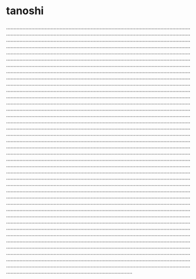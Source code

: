 # tanoshi

.........................................................................................................................................................................................................................................................................................................................................................................................................................................................................................................................................................................................................................................................................................................................................................................................................................................................................................................................................................................................................................................................................................................................................................................................................................................................................................................................................................................................................................................................................................................................................................................................................................................................................................................................................................................................................................................................................................................................................................................................................................................................................................................................................................................................................................................................................................................................................................................................................................................................................................................................................................................................................................................................................................................................................................................................................................................................................................................................................................................................................................................................................................................................................................................................................................................................................................................................................................................................................................................................................................................................................................................................................................................................................................................................................................................................................................................................................................................................................................................................................................................................................................................................................................................................................................................................................................................................................................................................................................................................................................................................................................................................................................................................................................................................................................................................................................................................................................................................................................................................................................................................................................................................